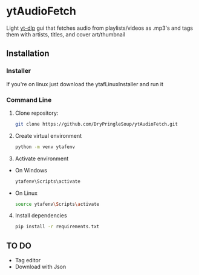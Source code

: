 # ytAudioFetch
Light [yt-dlp](https://github.com/yt-dlp/yt-dlp) gui that fetches audio from playlists/videos as .mp3's and tags them with artists, titles, and cover art/thumbnail

## Installation
### Installer
If you're on linux just download the ytafLinuxInstaller and run it
### Command Line
1. Clone repository:
   ```bash
   git clone https://github.com/DryPringleSoup/ytAudioFetch.git
   ```

2. Create virtual environment
   ```bash
   python -m venv ytafenv

   ```
3. Activate environment
  - On Windows
     ```bash
     ytafenv\Scripts\activate
     ```
  - On Linux
     ```bash
     source ytafenv\Scripts\activate
     ```

4. Install dependencies
   ```bash
   pip install -r requirements.txt
   ```

## TO DO
- Tag editor
- Download with Json
